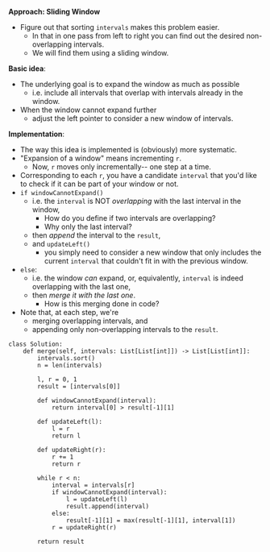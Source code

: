 **Approach: Sliding Window**
* Figure out that sorting `intervals` makes this problem easier.
	* In that in one pass from left to right you can find out the desired non-overlapping intervals.
	* We will find them using a sliding window.

**Basic idea**:
* The underlying goal is to expand the window as much as possible
	* i.e. include all intervals that overlap with intervals already in the window.
* When the window cannot expand further
	* adjust the left pointer to consider a new window of intervals.

**Implementation**:
* The way this idea is implemented is (obviously) more systematic.
* "Expansion of a window" means incrementing `r`.
	* Now, `r` moves only incrementally-- one step at a time.
* Corresponding to each `r`, you have a candidate `interval` that you'd like to check if it can be part of your window or not.
* `if windowCannotExpand()`
	* i.e. the `interval` is NOT *overlapping* with the last interval in the window,
		* How do you define if two intervals are overlapping?
		* Why only the last interval?
	* then *append* the interval to the `result`,
	* and `updateLeft()`
		* you simply need to consider a new window that only includes the current `interval` that couldn't fit in with the previous window.
* `else`:
	* i.e. the window *can* expand, or, equivalently, `interval` is indeed overlapping with the last one,
	* then *merge it with the last one*.
		* How is this merging done in code?
* Note that, at each step, we're
	* merging overlapping intervals, and
	* appending only non-overlapping intervals to the `result`.
```
class Solution:
    def merge(self, intervals: List[List[int]]) -> List[List[int]]:
        intervals.sort()
        n = len(intervals)

        l, r = 0, 1
        result = [intervals[0]]
        
        def windowCannotExpand(interval):            
            return interval[0] > result[-1][1]

        def updateLeft(l):
            l = r
            return l

        def updateRight(r):            
            r += 1
            return r

        while r < n:
            interval = intervals[r]
            if windowCannotExpand(interval):
                l = updateLeft(l)
                result.append(interval)
            else:
                result[-1][1] = max(result[-1][1], interval[1])
            r = updateRight(r)

        return result
```
